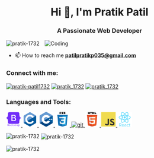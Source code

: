 
<h1 align="center">Hi 👋, I'm Pratik Patil</h1>
<h3 align="center">A Passionate Web Developer</h3>
<img align="right" alt="Coding" width="400" src="https://media.tenor.com/rePDfDWO3XoAAAAd/hacking.gif">


<p align="left"> <img src="https://komarev.com/ghpvc/?username=pratik-1732&label=Profile%20views&color=0e75b6&style=flat" alt="pratik-1732" /> </p>

- 📫 How to reach me **patilpratikp035@gmail.com**

<h3 align="left">Connect with me:</h3>
<p align="left">
<a href="https://linkedin.com/in/pratik-patil1732" target="blank"><img align="center" src="https://raw.githubusercontent.com/rahuldkjain/github-profile-readme-generator/master/src/images/icons/Social/linked-in-alt.svg" alt="pratik-patil1732" height="30" width="40" /></a>
<a href="https://www.codechef.com/users/pratik_1732" target="blank"><img align="center" src="https://cdn.jsdelivr.net/npm/simple-icons@3.1.0/icons/codechef.svg" alt="pratik_1732" height="30" width="40" /></a>
<a href="https://codeforces.com/profile/pratik_1732" target="blank"><img align="center" src="https://raw.githubusercontent.com/rahuldkjain/github-profile-readme-generator/master/src/images/icons/Social/codeforces.svg" alt="pratik_1732" height="30" width="40" /></a>
</p>

<h3 align="left">Languages and Tools:</h3>
<p align="left"> <a href="https://getbootstrap.com" target="_blank" rel="noreferrer"> <img src="https://raw.githubusercontent.com/devicons/devicon/master/icons/bootstrap/bootstrap-plain-wordmark.svg" alt="bootstrap" width="40" height="40"/> </a> <a href="https://www.cprogramming.com/" target="_blank" rel="noreferrer"> <img src="https://raw.githubusercontent.com/devicons/devicon/master/icons/c/c-original.svg" alt="c" width="40" height="40"/> </a> <a href="https://www.w3schools.com/cpp/" target="_blank" rel="noreferrer"> <img src="https://raw.githubusercontent.com/devicons/devicon/master/icons/cplusplus/cplusplus-original.svg" alt="cplusplus" width="40" height="40"/> </a> <a href="https://www.w3schools.com/css/" target="_blank" rel="noreferrer"> <img src="https://raw.githubusercontent.com/devicons/devicon/master/icons/css3/css3-original-wordmark.svg" alt="css3" width="40" height="40"/> </a> <a href="https://git-scm.com/" target="_blank" rel="noreferrer"> <img src="https://www.vectorlogo.zone/logos/git-scm/git-scm-icon.svg" alt="git" width="40" height="40"/> </a> <a href="https://www.w3.org/html/" target="_blank" rel="noreferrer"> <img src="https://raw.githubusercontent.com/devicons/devicon/master/icons/html5/html5-original-wordmark.svg" alt="html5" width="40" height="40"/> </a> <a href="https://developer.mozilla.org/en-US/docs/Web/JavaScript" target="_blank" rel="noreferrer"> <img src="https://raw.githubusercontent.com/devicons/devicon/master/icons/javascript/javascript-original.svg" alt="javascript" width="40" height="40"/> </a> <a href="https://reactjs.org/" target="_blank" rel="noreferrer"> <img src="https://raw.githubusercontent.com/devicons/devicon/master/icons/react/react-original-wordmark.svg" alt="react" width="40" height="40"/> </a> </p>

<p><img align="left" src="https://github-readme-stats.vercel.app/api/top-langs?username=pratik-1732&show_icons=true&locale=en&layout=compact" alt="pratik-1732" /></p>

<p>&nbsp;<img align="center" src="https://github-readme-stats.vercel.app/api?username=pratik-1732&show_icons=true&locale=en" alt="pratik-1732" /></p>

<p><img align="center" src="https://github-readme-streak-stats.herokuapp.com/?user=pratik-1732&" alt="pratik-1732" /></p>
